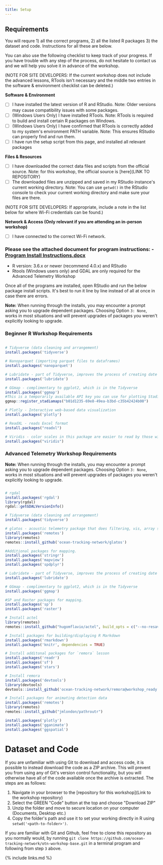 ```yaml
---
title: Setup
---
```


## Requirements

You will requre 1) all the correct programs, 2) all the listed R packages 3) the dataset and code. Instructions for all these are below.

You can also use the following checklist to keep track of your progress. If you have trouble with any step of the process,
do not hesitate to contact us and we will help you solve it in advance of the workshop. 

(NOTE FOR SITE DEVELOPERS: If the current workshop does not include the advanced lessons, RTools isn't necessary and the middle two entries in the software & environment checklist can be deleted.)

**Software & Environment**
- [ ] I have installed the latest version of R and RStudio. Note: Older versions may cause compatibility issues with some packages.
- [ ] (Windows Users Only) I have installed RTools. Note: RTools is required to build and install certain R packages on Windows.
- [ ] (Windows Users Only) I have confirmed that RTools is correctly added to my system's environment PATH variable. Note: This ensures RStudio can properly find and run them.
- [ ] I have run the setup script from this page, and installed all relevant packages

**Files & Resources**
- [ ] I have downloaded the correct data files and scripts from the official source. Note: for this workshop, the official source is [here](LINK TO REPOSITORY)
- [ ] The downloaded files are unzipped and saved in my RStudio instance's current working directory. Note: You can use `getwd()` in the RStudio console to check your current working directory and make sure your files are there. 

(NOTE FOR SITE DEVELOPERS: If appropriate, include a note in the list below for where Wi-Fi credentials can be found.)

**Network & Access (Only relevant if you are attending an in-person workshop)**
- [ ] I have connected to the correct Wi-Fi network.

### Please see the attached document for program instructions: - [Program Install Instructions.docx](/Resources/install_instructions.docx)
-  R version: 3.6.x or newer (recommend 4.0.x) and RStudio
-  Rtools (Windows users only) and GDAL are only required for the Advanced Telemetry Workshop

Once all of the programs are installed, open RStudio and run the below package install scripts. It's best to run it line by line instead of all at once in case there are errors.

<b>Note:</b> When running through the installs, you may encounter a prompt asking you to upgrade dependent packages. Choosing Option `3: None`, works in most situations and will prevent upgrades of packages you weren't explicitly looking to upgrade.

### Beginner R Workshop Requirements

```r

# Tidyverse (data cleaning and arrangement)
install.packages('tidyverse')

# Nanoparquet (importing parquet files to dataframes)
install.packages('nanoparquet')

# Lubridate - part of Tidyverse, improves the process of creating date objects
install.packages('lubridate')

# GGmap - complimentary to ggplot2, which is in the Tidyverse
install.packages('ggmap')
#This is a temporarily available API key you can use for plotting StadiaMaps in ggmap this workshop. You SHOULD NOT rely on this key being available after the workshop.
ggmap::register_stadiamaps("b01d1235-69e8-49ea-b3bd-c35b42424b00")

# Plotly - Interactive web-based data visualization
install.packages('plotly')

# ReadXL - reads Excel format
install.packages("readxl")

# Viridis - color scales in this package are easier to read by those with colorblindness, and print well in grey scale.
install.packages("viridis")
```

### Advanced Telemetry Workshop Requirements
<b>Note:</b> When running through the installs, you may encounter a prompt asking you to upgrade dependent packages. Choosing Option `3: None`, works in most situations and will prevent upgrades of packages you weren't explicitly looking to upgrade.

```r

# rgdal
install.packages('rgdal')
library(rgdal)
rgdal::getGDALVersionInfo()

# Tidyverse (data cleaning and arrangement)
install.packages('tidyverse')

# glatos - acoustic telemetry package that does filtering, vis, array simulation, etc.
install.packages('remotes')
library(remotes) 
remotes::install_github('ocean-tracking-network/glatos')

#Additional packages for mapping.
install.packages('stringr')
install.packages('mapview')
install.packages('spdplyr')

# Lubridate - part of Tidyverse, improves the process of creating date objects
install.packages('lubridate')

# GGmap - complimentary to ggplot2, which is in the Tidyverse
install.packages('ggmap')

#SP and Raster packages for mapping.
install.packages('sp')
install.packages('raster')

# Install actel
library(remotes)
remotes::install_github("hugomflavio/actel", build_opts = c("--no-resave-data", "--no-manual"), build_vignettes = TRUE)

# Install packages for building/displaying R Markdown
install.packages('rmarkdown')
install.packages('knitr', dependencies = TRUE)

# Install additonal packages for `remora` lesson
install.packages('readr')
install.packages('sf')
install.packages('stars')

# Install remora
install.packages('devtools')
library(devtools)
devtools::install_github('ocean-tracking-network/remora@workshop_ready', force=TRUE)

# Install packages for animating detection data
install.packages('remotes')
library(remotes) 
remotes::install_github("jmlondon/pathroutr")

install.packages('plotly')
install.packages('gganimate')
install.packages('ggspatial')


```

# Dataset and Code

If you are unfamiliar with using Git to download and access code, it is possible to instead download the code as a ZIP archive. This will prevent you from using any of Git's version control functionality, but you will otherwise have all of the code available once the archive is extracted. The steps are as follows:

1. Navigate in your browser to the [repository for this workshop](Link to the workshop repository)
2. Select the GREEN "Code" button at the top and choose "Download ZIP"
3. Unzip the folder and move to secure location on your computer (Documents, Desktop etc.)
4. Copy the folder's path and use it to set your working directly in R using `setwd('<path-to-folder>')`.

If you are familiar with Git and Github, feel free to clone this repository as you normally would, by running `git clone https://github.com/ocean-tracking-network/otn-workshop-base.git` in a terminal program and following from step `3` above.






{% include links.md %}
